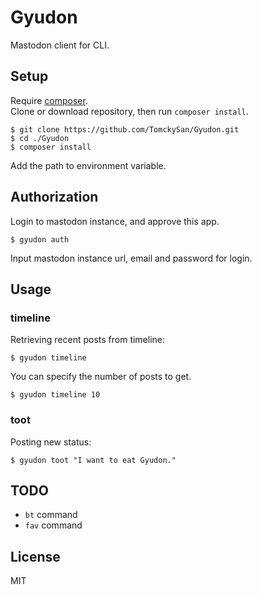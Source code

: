 # Gyudon

Mastodon client for CLI.

## Setup

Require [composer](https://getcomposer.org).  
Clone or download repository, then run `composer install`.

```
$ git clone https://github.com/TomckySan/Gyudon.git
$ cd ./Gyudon
$ composer install
```

Add the path to environment variable.

## Authorization

Login to mastodon instance, and approve this app.

```
$ gyudon auth
```

Input mastodon instance url, email and password for login.

## Usage

### timeline

Retrieving recent posts from timeline:

```
$ gyudon timeline
```
You can specify the number of posts to get.

```
$ gyudon timeline 10
```

### toot

Posting new status:

```
$ gyudon toot "I want to eat Gyudon."
```

## TODO

* `bt` command
* `fav` command

## License

MIT
